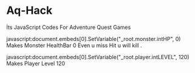 # Aq-Hack
İts JavaScript Codes For Adventure  Quest Games


javascript:document.embeds[0].SetVariable("_root.monster.intHP", 0) Makes Monster HealthBar 0  Even u miss Hit u will kill .


javascript:document.embeds[0].SetVariable("_root.player.intLEVEL", 120) Makes Player Level 120 



